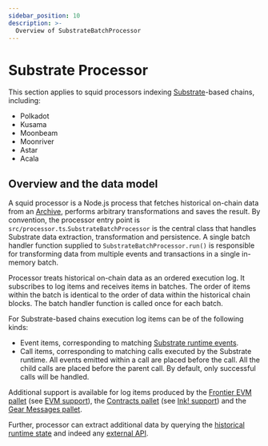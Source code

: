 ```yaml
---
sidebar_position: 10
description: >-
  Overview of SubstrateBatchProcessor
---
```


# Substrate Processor

This section applies to squid processors indexing [Substrate](https://substrate.io)-based chains, including:

- Polkadot
- Kusama
- Moonbeam
- Moonriver
- Astar
- Acala

## Overview and the data model

A squid processor is a Node.js process that fetches historical on-chain data from an [Archive](/archives), performs arbitrary transformations and saves the result. By convention, the processor entry point is `src/processor.ts`.`SubstrateBatchProcessor` is the central class that handles Substrate data extraction, transformation and persistence. A single batch handler function supplied to `SubstrateBatchProcessor.run()` is responsible for transforming data from multiple events and transactions in a single in-memory batch.

Processor treats historical on-chain data as an ordered execution log. It subscribes to log items and receives items in batches. The order of items within the batch is identical to the order of data within the historical chain blocks. The batch handler function is called once for each batch.

For Substrate-based chains execution log items can be of the following kinds:

- Event items, corresponding to matching [Substrate runtime events](https://docs.substrate.io/main-docs/build/events-errors/).
- Call items, corresponding to matching calls executed by the Substrate runtime. All events emitted within a call are placed before the call. All the child calls are placed before the parent call. By default, only successful calls will be handled.

Additional support is available for log items produced by the [Frontier EVM pallet](https://paritytech.github.io/frontier/frame/evm.html) (see [EVM support](/substrate-indexing/evm-support)), the [Contracts pallet](https://crates.parity.io/pallet_contracts/index.html) (see [Ink! support](/substrate-indexing/wasm-support)) and the [Gear Messages pallet](/substrate-indexing/gear-support).

Further, processor can extract additional data by querying the [historical runtime state](/substrate-indexing/storage-state-calls) and indeed any [external API](https://github.com/subsquid/squid-external-api-example).
